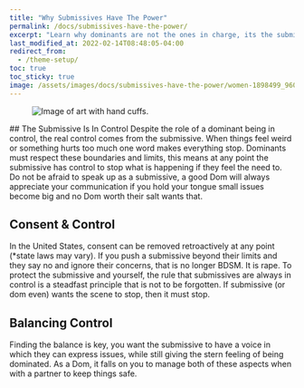 ```yaml
---
title: "Why Submissives Have The Power"
permalink: /docs/submissives-have-the-power/
excerpt: "Learn why dominants are not the ones in charge, its the submissive that has the true power in BDSM dynamics."
last_modified_at: 2022-02-14T08:48:05-04:00
redirect_from:
  - /theme-setup/
toc: true
toc_sticky: true
image: /assets/images/docs/submissives-have-the-power/women-1898499_960_720.jpg
---
```

<figure>
  <img src="{{ '/assets/images/docs/submissives-have-the-power/women-1898499_960_720.jpg' | relative_url }}" alt="Image of art with hand cuffs.">
</figure>
## The Submissive Is In Control
Despite the role of a dominant being in control, the real control comes from the submissive. When things feel weird or something hurts too much one word makes everything stop. Dominants must respect these boundaries and limits, this means at any point the submissive has control to stop what is happening if they feel the need to. Do not be afraid to speak up as a submissive, a good Dom will always appreciate your communication if you hold your tongue small issues become big and no Dom worth their salt wants that.

## Consent & Control
In the United States, consent can be removed retroactively at any point (*state laws may vary). If you push a submissive beyond their limits and they say no and ignore their concerns, that is no longer BDSM. It is rape. To protect the submissive and yourself, the rule that submissives are always in control is a steadfast principle that is not to be forgotten. If submissive (or dom even) wants the scene to stop, then it must stop.

## Balancing Control
Finding the balance is key, you want the submissive to have a voice in which they can express issues, while still giving the stern feeling of being dominated. As a Dom, it falls on you to manage both of these aspects when with a partner to keep things safe.
